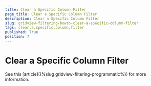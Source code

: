 ```yaml
---
title: Clear a Specific Column Filter
page_title: Clear a Specific Column Filter
description: Clear a Specific Column Filter
slug: gridview-filtering-howto-clear-a-specific-column-filter
tags: clear,a,specific,column,filter
published: True
position: 7
---
```


# Clear a Specific Column Filter


See this [article]({%slug gridview-filtering-programmatic%}) for more information.
